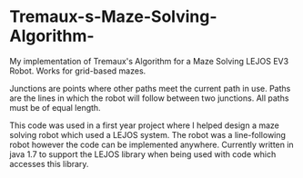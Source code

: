# Tremaux-s-Maze-Solving-Algorithm-
My implementation of Tremaux's Algorithm for a Maze Solving LEJOS EV3 Robot. Works for grid-based mazes.

Junctions are points where other paths meet the current path in use.
Paths are the lines in which the robot will follow between two junctions. All paths must be of equal length.

This code was used in a first year project where I helped design a maze solving robot which used a LEJOS system.
The robot was a line-following robot however the code can be implemented anywhere.
Currently written in java 1.7 to support the LEJOS library when being used with code which accesses this library.
